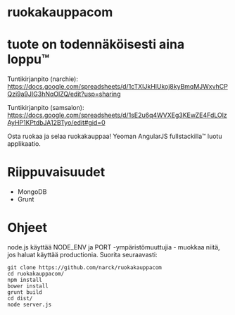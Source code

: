 ruokakauppacom
==============
# tuote on todennäköisesti aina loppu™
Tuntikirjanpito (narchie): https://docs.google.com/spreadsheets/d/1cTXIJkHlUkoj8kyBmqMJWxvhCPQzi9a9JIG3hNqOlZQ/edit?usp=sharing

Tuntikirjanpito (samsalon): https://docs.google.com/spreadsheets/d/1sE2u6q4WVXEg3KEwZE4FdLOlzAyHP1KPtdbJA12BTyo/edit#gid=0

Osta ruokaa ja selaa ruokakauppaa!
Yeoman AngularJS fullstackilla™ luotu applikaatio.

# Riippuvaisuudet
* MongoDB
* Grunt

# Ohjeet
node.js käyttää NODE_ENV ja PORT -ympäristömuuttujia - muokkaa niitä, jos haluat käyttää productionia.
Suorita seuraavasti:

```
git clone https://github.com/narck/ruokakauppacom
cd ruokakauppacom/
npm install
bower install
grunt build
cd dist/
node server.js
```
